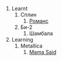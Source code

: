 1. Learnt
   1. Сплин
      1. [Романс](/texts/сплин%20-%20романс.md)
   1. Би-2
      1. Шамбала
1. Learning
   1. Metallica
      1. [Mama Said](/texts/metallica%20-%20mama%20said.md)
